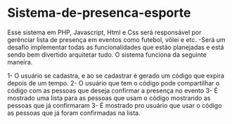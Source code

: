 # Sistema-de-presenca-esporte
Esse sistema em PHP, Javascript, Html e Css será responsável por gerênciar lista de presença em eventos como futebol, vôlei e etc. -Será um desafio implementar todas as funcionalidades que estão planejadas e está sendo bem divertido arquitetar tudo.
O sistema funciona da seguinte maneira.

1- O usuário se cadastra, e ao se cadastrar é gerado um código que expira depois de um tempo.
2- O usuário que tem o código pode compartilhar o código com as pessoas que deseja confirmar a presença no evento
3- É mostrado uma lista para as pessoas que usam o código mostrando as pessoas que já confirmaram
3- É mostrado pro usuário que usar o código as pessoas que já foram confirmadas na lista.
